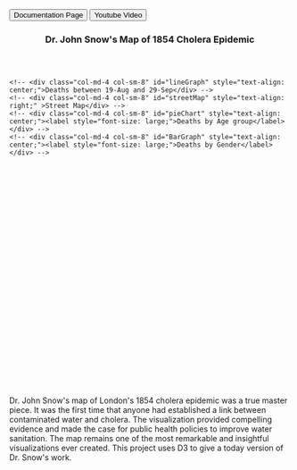 <!DOCTYPE html>
<html lang = "en">
<head>
  <meta charset="utf-8">
  <title>Dr.John Snow Cholera D3 Visualization Project</title>
  <script src='https://cdnjs.cloudflare.com/ajax/libs/d3/3.4.13/d3.js'></script>
    <link rel="stylesheet" href="https://maxcdn.bootstrapcdn.com/bootstrap/3.4.1/css/bootstrap.min.css">
    <script src="https://maxcdn.bootstrapcdn.com/bootstrap/3.4.1/js/bootstrap.min.js"></script>
    <script src="https://code.jquery.com/jquery-3.2.1.slim.min.js"></script>
    <script src="https://d3js.org/d3.v4.js"></script>
  <style>
       div.tooltip {
            font: 12px sans-serif;
            text-align: center;
            position: absolute;
            padding: 2px;
            border-radius: 8px;
            border: 0px;
            pointer-events: none;
            background-color:yellowgreen;
        }
  </style>
</head>
<body>
  <button>Documentation Page</button>
  <button>Youtube Video</button>
  <h3 style="text-align: center;font-weight: bold;">Dr. John Snow's Map of 1854 Cholera Epidemic</h3>
<div style="padding-top: 30px;"></div>
<div id="canvas" style="text-align: center;"></div>
<div>
    <div style="text-align: center; padding-left: 500px">
    </div>
</div>
<!-- <div id='lineGraph' style="float: left;width: 500px;padding-left: 80px;"> -->
    <!-- <div id='slider' style='width:970px'></div> -->
<!-- </div>
<div id='streetMap'></div>
<div id='pieChart'></div> -->
<div class="row">
    </div>
    <!-- <div class="col-md-4 col-sm-12" id="BarGraph" style="text-align: center;font-size: medium;"></div>
    <div class="col-md-4 col-sm-12" id="pieChart" style="text-align: center;font-size: medium;">Deaths by Age group</div> -->

</div>
<div class="row">
	<div class="col-md-4 col-sm-12" id="BarGraph" style="text-align: left;font-size: medium;"></div>
</div>

<!-- <div id="canvas" style="text-align: center;"></div> -->
	<!-- <div class="col-md-4 col-sm-8" id="lineGraph" style="text-align: center;">Deaths between 19-Aug and 29-Sep</div> -->
	<!-- <div class="col-md-4 col-sm-8" id="streetMap" style="text-align: right;" >Street Map</div> -->
    <!-- <div class="col-md-4 col-sm-8" id="pieChart" style="text-align: center;"><label style="font-size: large;">Deaths by Age group</label></div> -->
    <!-- <div class="col-md-4 col-sm-8" id="BarGraph" style="text-align: center;"><label style="font-size: large;">Deaths by Gender</label></div> -->

<!DOCTYPE html>
<meta charset="utf-8">

<!-- Load d3.js -->
<script src="https://d3js.org/d3.v4.js"></script>

<!-- Create a div where the graph will take place -->
<div id="my_dataviz"></div>
<script>

// create 2 data_set
var data1 = [
   {group: "Male (0)", value: 283},
   {group: "Female (1)", value: 287},
];

// set the dimensions and margins of the graph
var margin = {top: 30, right: 30, bottom: 70, left: 60},
    width = 460 - margin.left - margin.right,
    height = 400 - margin.top - margin.bottom;

// append the svg object to the body of the page
var svg = d3.select("#my_dataviz")
  .append("svg")
    .attr("width", width + margin.left + margin.right)
    .attr("height", height + margin.top + margin.bottom)
  .append("g")
    .attr("transform",
          "translate(" + margin.left + "," + margin.top + ")");

// X axis
var x = d3.scaleBand()
  .range([ 0, width ])
  .domain(data1.map(function(d) { return d.group; }))
  .padding(0.2);
svg.append("g")
  .attr("transform", "translate(0," + height + ")")
  .call(d3.axisBottom(x))


// Add Y axis
var y = d3.scaleLinear()
  .domain([0, 300])
  .range([ height, 0]);
svg.append("g")
  .attr("class", "myYaxis")
  .call(d3.axisLeft(y));

// A function that create / update the plot for a given variable:
function update(data) {

  var u = svg.selectAll("rect")
    .data(data)

  u
    .enter()
    .append("rect")
    .merge(u)
    .transition()
    .duration(1000)
      .attr("x", function(d) { return x(d.group); })
      .attr("y", function(d) { return y(d.value); })
      .attr("width", x.bandwidth())
      .attr("height", function(d) { return height - y(d.value); })
      .attr("fill", "#69b3a2")
}


// Initialize the plot with the first dataset
update(data1)

</script>

<!DOCTYPE html>
<meta charset="utf-8">

<!-- Load d3.js -->
<script src="https://d3js.org/d3.v4.js"></script>

<!-- Create a div where the graph will take place -->
<div id="my_dataviz"></div>
<script>

// create 2 data_set
var data1 = [
   {group: "0-10", value: 143},
   {group: "11-20", value: 46},
   {group: "21-40", value: 58},
   {group: "41-60", value: 57},
   {group: "61-80", value: 93},
   {group: ">80", value: 173},
];

// set the dimensions and margins of the graph
var margin = {top: 30, right: 30, bottom: 70, left: 60},
    width = 460 - margin.left - margin.right,
    height = 400 - margin.top - margin.bottom;

// append the svg object to the body of the page
var svg = d3.select("#my_dataviz")
  .append("svg")
    .attr("width", width + margin.left + margin.right)
    .attr("height", height + margin.top + margin.bottom)
  .append("g")
    .attr("transform",
          "translate(" + margin.left + "," + margin.top + ")");

// X axis
var x = d3.scaleBand()
  .range([ 0, width ])
  .domain(data1.map(function(d) { return d.group; }))
  .padding(0.2);
svg.append("g")
  .attr("transform", "translate(0," + height + ")")
  .call(d3.axisBottom(x))

// Add Y axis
var y = d3.scaleLinear()
  .domain([0, 200])
  .range([ height, 0]);
svg.append("g")
  .attr("class", "myYaxis")
  .call(d3.axisLeft(y));

// A function that create / update the plot for a given variable:
function update(data) {

  var u = svg.selectAll("rect")
    .data(data)

  u
    .enter()
    .append("rect")
    .merge(u)
    .transition()
    .duration(1000)
      .attr("x", function(d) { return x(d.group); })
      .attr("y", function(d) { return y(d.value); })
      .attr("width", x.bandwidth())
      .attr("height", function(d) { return height - y(d.value); })
      .attr("fill", "#69b3a2")
}

// Initialize the plot with the first dataset
update(data1)

</script>

<!DOCTYPE html>
<meta charset="utf-8">

<!-- Load d3.js -->
<script src="https://d3js.org/d3.v4.js"></script>

<!-- Create a div where the graph will take place -->
<div id="my_dataviz"></div>
<script>

// set the dimensions and margins of the graph
var margin = {top: 10, right: 30, bottom: 30, left: 60},
    width = 460 - margin.left - margin.right,
    height = 400 - margin.top - margin.bottom;

// append the svg object to the body of the page
var svg = d3.select("#my_dataviz")
  .append("svg")
    .attr("width", width + margin.left + margin.right)
    .attr("height", height + margin.top + margin.bottom)
  .append("g")
    .attr("transform",
          "translate(" + margin.left + "," + margin.top + ")");

//Read the data
d3.csv("https://raw.githubusercontent.com/holtzy/D3-graph-gallery/master/DATA/data_IC.csv",function(data) {

  // Add X axis --> it is a date format
  var x = d3.scaleLinear()
    .domain([1,100])
    .range([ 0, width ]);
  svg.append("g")
    .attr("transform", "translate(0," + height + ")")
    .call(d3.axisBottom(x));

  // Add Y axis
  var y = d3.scaleLinear()
    .domain([0, 13])
    .range([ height, 0 ]);
  svg.append("g")
    .call(d3.axisLeft(y));

  // This allows to find the closest X index of the mouse:
  var bisect = d3.bisector(function(d) { return d.x; }).left;

  // Create the circle that travels along the curve of chart
  var focus = svg
    .append('g')
    .append('circle')
      .style("fill", "none")
      .attr("stroke", "black")
      .attr('r', 8.5)
      .style("opacity", 0)

  // Create the text that travels along the curve of chart
  var focusText = svg
    .append('g')
    .append('text')
      .style("opacity", 0)
      .attr("text-anchor", "left")
      .attr("alignment-baseline", "middle")

  // Add the line
  svg
    .append("path")
    .datum(data)
    .attr("fill", "none")
    .attr("stroke", "steelblue")
    .attr("stroke-width", 1.5)
    .attr("d", d3.line()
      .x(function(d) { return x(d.x) })
      .y(function(d) { return y(d.y) })
      )

  // Create a rect on top of the svg area: this rectangle recovers mouse position
  svg
    .append('rect')
    .style("fill", "none")
    .style("pointer-events", "all")
    .attr('width', width)
    .attr('height', height)
    .on('mouseover', mouseover)
    .on('mousemove', mousemove)
    .on('mouseout', mouseout);


  // What happens when the mouse move -> show the annotations at the right positions.
  function mouseover() {
    focus.style("opacity", 1)
    focusText.style("opacity",1)
  }

  function mousemove() {
    // recover coordinate we need
    var x0 = x.invert(d3.mouse(this)[0]);
    var i = bisect(data, x0, 1);
    selectedData = data[i]
    focus
      .attr("cx", x(selectedData.x))
      .attr("cy", y(selectedData.y))
    focusText
      .html("x:" + selectedData.x + "  -  " + "y:" + selectedData.y)
      .attr("x", x(selectedData.x)+15)
      .attr("y", y(selectedData.y))
    }
  function mouseout() {
    focus.style("opacity", 0)
    focusText.style("opacity", 0)
  }

})

</script>
<!DOCTYPE html>
<meta charset="utf-8">

<!-- Load Leaflet -->
<link rel="stylesheet" href="https://unpkg.com/leaflet@1.3.4/dist/leaflet.css" integrity="sha512-puBpdR0798OZvTTbP4A8Ix/l+A4dHDD0DGqYW6RQ+9jxkRFclaxxQb/SJAWZfWAkuyeQUytO7+7N4QKrDh+drA==" crossorigin=""/>
<script src="https://unpkg.com/leaflet@1.3.4/dist/leaflet.js" integrity="sha512-nMMmRyTVoLYqjP9hrbed9S+FzjZHW5gY1TWCHA5ckwXZBadntCNs8kEqAWdrb9O7rxbCaA4lKTIWjDXZxflOcA==" crossorigin=""></script>

<!-- Create an element where the map will take place -->
<div id="mapid"></div>

<style>
#mapid { height: 400px; }
</style>

<script>

// Initialize the map
// [50, -0.1] are the latitude and longitude
// 4 is the zoom
// mapid is the id of the div where the map will appear
var mymap = L
  .map('mapid')
  .setView([50, -0.1], 4);

// Add a tile to the map = a background. Comes from OpenStreetmap
L.tileLayer(
    'https://blog.rtwilson.com/wp-content/uploads/2012/01/SnowMap_Points.png', {
    attribution: 'Map data &copy; <a href="https://www.openstreetmap.org/">OpenStreetMap</a>',
    maxZoom: 6,
    }).addTo(mymap);


</script>

<body>
  <p>Dr. John Snow's map of London's 1854 cholera epidemic was a true master piece. It was the first time that anyone had established a link between contaminated water and cholera. The visualization provided compelling evidence and made the case for public health policies to improve water sanitation. The map remains one of the most remarkable and insightful visualizations ever created. This project uses D3 to give a today version of Dr. Snow's work.
<script>
